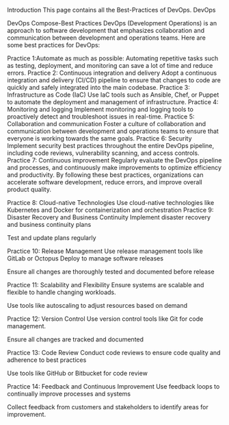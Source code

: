 Introduction
This page contains all the Best-Practices of DevOps.
DevOps

DevOps Compose-Best Practices
DevOps (Development Operations) is an approach to software development that emphasizes collaboration and communication between development and operations teams. Here are some best practices for DevOps:

Practice 1:Automate as much as possible:
Automating repetitive tasks such as testing, deployment, and monitoring can save a lot of time and reduce errors.
Practice 2: Continuous integration and delivery
Adopt a continuous integration and delivery (CI/CD) pipeline to ensure that changes to code are quickly and safely integrated into the main codebase.
Practice 3: Infrastructure as Code (IaC)
Use IaC tools such as Ansible, Chef, or Puppet to automate the deployment and management of infrastructure.
Practice 4: Monitoring and logging
Implement monitoring and logging tools to proactively detect and troubleshoot issues in real-time.
Practice 5: Collaboration and communication
Foster a culture of collaboration and communication between development and operations teams to ensure that everyone is working towards the same goals.
Practice 6: Security
Implement security best practices throughout the entire DevOps pipeline, including code reviews, vulnerability scanning, and access controls.
Practice 7: Continuous improvement
Regularly evaluate the DevOps pipeline and processes, and continuously make improvements to optimize efficiency and productivity.
By following these best practices, organizations can accelerate software development, reduce errors, and improve overall product quality.

Practice 8: Cloud-native Technologies
Use cloud-native technologies like Kubernetes and Docker for containerization and orchestration
Practice 9: Disaster Recovery and Business Continuity
Implement disaster recovery and business continuity plans

Test and update plans regularly

Practice 10: Release Management
Use release management tools like GitLab or Octopus Deploy to manage software releases

Ensure all changes are thoroughly tested and documented before release

Practice 11: Scalability and Flexibility
Ensure systems are scalable and flexible to handle changing workloads.

Use tools like autoscaling to adjust resources based on demand

Practice 12: Version Control
Use version control tools like Git for code management.

Ensure all changes are tracked and documented

Practice 13: Code Review
Conduct code reviews to ensure code quality and adherence to best practices

Use tools like GitHub or Bitbucket for code review

Practice 14: Feedback and Continuous Improvement
Use feedback loops to continually improve processes and systems

Collect feedback from customers and stakeholders to identify areas for improvement.
